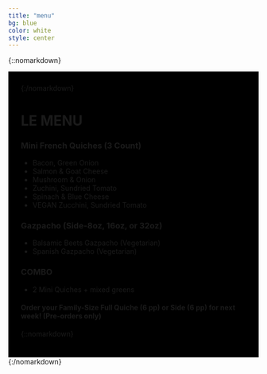 ```yaml
---
title: "menu"
bg: blue
color: white
style: center
---
```


{::nomarkdown}
<div style='background-image: url("img/menu/background.jpg");'>
<div style='padding: 5%; text-align: left; display: inline-block; background: black;'>
{:/nomarkdown}

# **LE MENU**


### Mini French Quiches (3 Count)

* Bacon, Green Onion
* Salmon & Goat Cheese
* Mushroom & Onion
* Zuchini, Sundried Tomato
* Spinach & Blue Cheese
* VEGAN Zucchini, Sundried Tomato

### Gazpacho (Side-8oz, 16oz, or 32oz)
- Balsamic Beets Gazpacho (Vegetarian)
- Spanish Gazpacho (Vegetarian)

### COMBO
- 2 Mini Quiches + mixed greens

#### Order your Family-Size Full Quiche (6 pp) or Side (6 pp) for next week! (Pre-orders only)

{::nomarkdown}
</div>
</div>
{:/nomarkdown}
